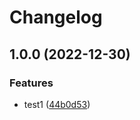 # Changelog

## 1.0.0 (2022-12-30)


### Features

* test1 ([44b0d53](https://github.com/AnzhiZhang/MCDReforgedPlugins/commit/44b0d53c7401269cd99984ee3bf855f69ce445ee))
